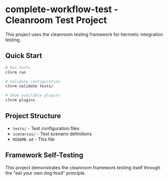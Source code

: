 # complete-workflow-test - Cleanroom Test Project

This project uses the cleanroom testing framework for hermetic integration testing.

## Quick Start

```bash
# Run tests
clnrm run

# Validate configuration
clnrm validate tests/

# Show available plugins
clnrm plugins
```

## Project Structure

- `tests/` - Test configuration files
- `scenarios/` - Test scenario definitions
- `README.md` - This file

## Framework Self-Testing

This project demonstrates the cleanroom framework testing itself through the "eat your own dog food" principle.
